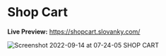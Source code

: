 # Shop Cart

__Live Preview:__ https://shopcart.slovanky.com/

![Screenshot 2022-09-14 at 07-24-05 SHOP CART](https://user-images.githubusercontent.com/32720865/190088468-30371726-eb10-4e22-ab15-4d4ea216129f.png)
